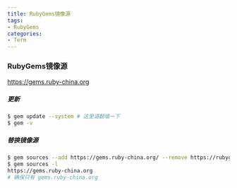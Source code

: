 ```yaml
---
title: RubyGems镜像源
tags: 
- RubyGems
categories:
- Term
---
```


### RubyGems镜像源

<https://gems.ruby-china.org>

##### 更新

```bash
$ gem update --system # 这里请翻墙一下
$ gem -v
```

##### 替换镜像源

```bash
$ gem sources --add https://gems.ruby-china.org/ --remove https://rubygems.org/
$ gem sources -l
https://gems.ruby-china.org
# 确保只有 gems.ruby-china.org
```


